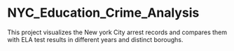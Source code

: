 # NYC_Education_Crime_Analysis
This project visualizes the New york City arrest records and compares them with ELA test results in different years and distinct boroughs.
